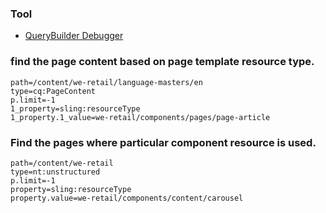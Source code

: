 ### Tool
* [QueryBuilder Debugger](http://localhost:4502/libs/cq/search/content/querydebug.html)

### find the page content based on page template resource type.
```
path=/content/we-retail/language-masters/en
type=cq:PageContent
p.limit=-1
1_property=sling:resourceType
1_property.1_value=we-retail/components/pages/page-article
```
### Find the pages where particular component resource is used.
```
path=/content/we-retail
type=nt:unstructured
p.limit=-1
property=sling:resourceType
property.value=we-retail/components/content/carousel
```
